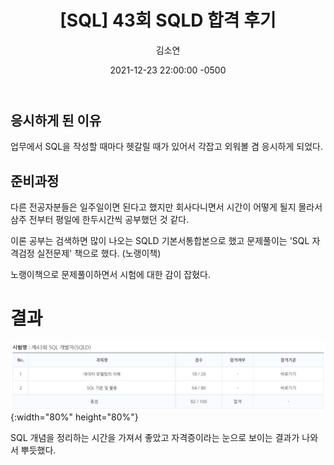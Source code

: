 ﻿---
title: "[SQL] 43회 SQLD 합격 후기"
author: "김소연"
date: 2021-12-23 22:00:00 -0500
categories: [Study, Programming]
tags: [SQL]
typora-root-url: ../
---

## 응시하게 된 이유
업무에서 SQL을 작성할 때마다 헷갈릴 때가 있어서 각잡고 외워볼 겸 응시하게 되었다.

## 준비과정
다른 전공자분들은 일주일이면 된다고 했지만 회사다니면서 시간이 어떻게 될지 몰라서
삼주 전부터 평일에 한두시간씩 공부했던 것 같다. 

이론 공부는 검색하면 많이 나오는 SQLD 기본서통합본으로 했고
문제풀이는 'SQL 자격검정 실전문제' 책으로 했다. (노랭이책)

노랭이책으로 문제풀이하면서 시험에 대한 감이 잡혔다.

# 결과
![sqld](./assets/img/sqld.JPG){:width="80%" height="80%"}

SQL 개념을 정리하는 시간을 가져서 좋았고
자격증이라는 눈으로 보이는 결과가 나와서 뿌듯했다.